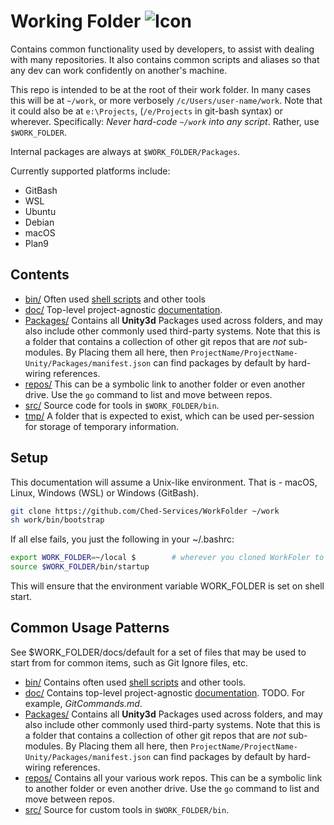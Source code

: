 # Working Folder ![Icon](/doc/icon.png)

Contains common functionality used by developers, to assist with dealing with many repositories. It also contains common scripts and aliases so that any dev can work confidently on another's machine.

This repo is intended to be at the root of their work folder. In many cases this will be at `~/work`, or more verbosely `/c/Users/user-name/work`. Note that it could also be at `e:\Projects`, (`/e/Projects` in git-bash syntax) or wherever. Specifically: *Never hard-code `~/work` into any script*. Rather, use `$WORK_FOLDER`.

Internal packages are always at `$WORK_FOLDER/Packages`.

Currently supported platforms include:

* GitBash
* WSL
* Ubuntu
* Debian
* macOS
* Plan9

## Contents

* [bin/](bin) Often used [shell scripts](bin/Readme.md) and other tools
* [doc/](doc) Top-level project-agnostic [documentation](doc/Readme.md). 
* [Packages/](Packages) Contains all **Unity3d** Packages used across folders, and may also include other commonly used third-party systems. Note that this is a folder that contains a collection of other git repos that are *not* sub-modules. By Placing them all here, then `ProjectName/ProjectName-Unity/Packages/manifest.json` can find packages by default by hard-wiring references.
* [repos/](repos) This can be a symbolic link to another folder or even another drive. Use the `go` command to list and move between repos.
* [src/](src) Source code for tools in `$WORK_FOLDER/bin`.
* [tmp/](src) A folder that is expected to exist, which can be used per-session for storage of temporary information.

## Setup

This documentation will assume a Unix-like environment. That is - macOS, Linux, Windows (WSL) or Windows (GitBash).

```bash
git clone https://github.com/Ched-Services/WorkFolder ~/work
sh work/bin/bootstrap
```

If all else fails, you just the following in your ~/.bashrc:

```bash
export WORK_FOLDER=~/local $		# wherever you cloned WorkFoler to
source $WORK_FOLDER/bin/startup

````

This will ensure that the environment variable WORK\_FOLDER is set on shell start.

## Common Usage Patterns

See $WORK\_FOLDER/docs/default for a set of files that may be used to start from for common items, such as Git Ignore files, etc.

* [bin/](bin) Contains often used [shell scripts](bin/Readme.md) and other tools.
* [doc/](doc) Contains top-level project-agnostic [documentation](doc/Readme.md). TODO. For example, *GitCommands.md*.
* [Packages/](Packages) Contains all **Unity3d** Packages used across folders, and may also include other commonly used third-party systems. Note that this is a folder that contains a collection of other git repos that are *not* sub-modules. By Placing them all here, then `ProjectName/ProjectName-Unity/Packages/manifest.json` can find packages by default by hard-wiring references.
* [repos/](repos) Contains all your various work repos. This can be a symbolic link to another folder or even another drive. Use the `go` command to list and move between repos.
* [src/](src) Source for custom tools in `$WORK_FOLDER/bin`.


